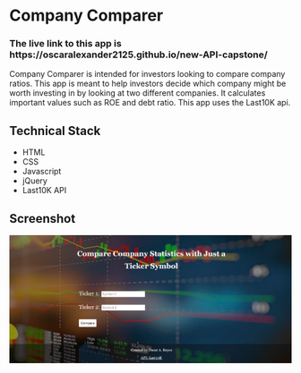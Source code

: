 <h1>Company Comparer</h1>
<h3>The live link to this app is https://oscaralexander2125.github.io/new-API-capstone/</h3>

<p>
Company Comparer is intended for investors looking to compare company ratios. This app is meant to help investors decide which company might be worth investing in by looking at two different companies. It calculates important values such as ROE and debt ratio. This app uses the Last10K api.
</p>

<h2>Technical Stack</h2>
<ul>
<li>HTML</li>
<li>CSS</li>
<li>Javascript</li>
<li>jQuery</li>
<li>Last10K API</li>
</ul>

<h2>Screenshot</h2>

![](screenshot/landing.png)